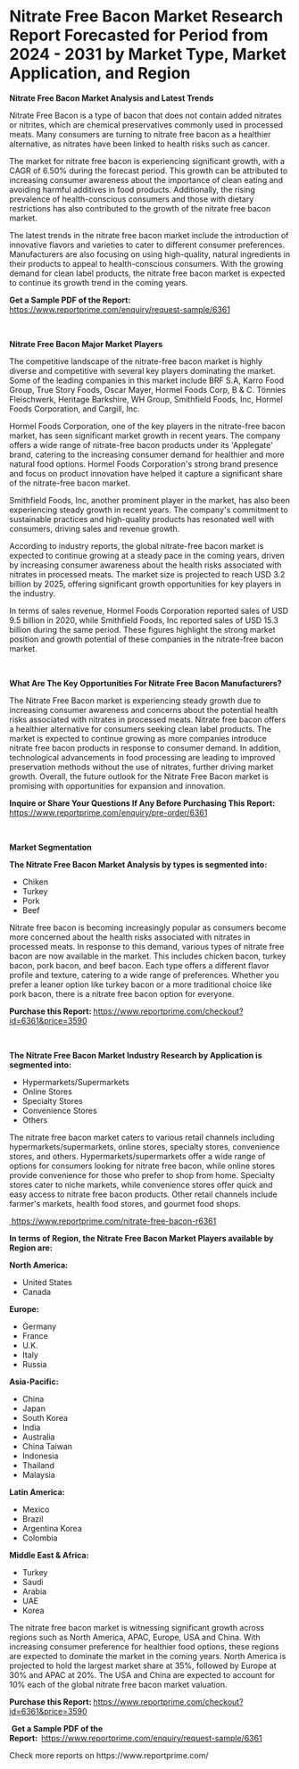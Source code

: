 <p><h1>Nitrate Free Bacon Market Research Report Forecasted for Period from 2024 -  2031 by Market Type, Market Application, and Region</h1></p><p><strong>Nitrate Free Bacon Market Analysis and Latest Trends</strong></p>
<p><p>Nitrate Free Bacon is a type of bacon that does not contain added nitrates or nitrites, which are chemical preservatives commonly used in processed meats. Many consumers are turning to nitrate free bacon as a healthier alternative, as nitrates have been linked to health risks such as cancer.</p><p>The market for nitrate free bacon is experiencing significant growth, with a CAGR of 6.50% during the forecast period. This growth can be attributed to increasing consumer awareness about the importance of clean eating and avoiding harmful additives in food products. Additionally, the rising prevalence of health-conscious consumers and those with dietary restrictions has also contributed to the growth of the nitrate free bacon market.</p><p>The latest trends in the nitrate free bacon market include the introduction of innovative flavors and varieties to cater to different consumer preferences. Manufacturers are also focusing on using high-quality, natural ingredients in their products to appeal to health-conscious consumers. With the growing demand for clean label products, the nitrate free bacon market is expected to continue its growth trend in the coming years.</p></p>
<p><strong>Get a Sample PDF of the Report:&nbsp;</strong> <a href="https://www.reportprime.com/enquiry/request-sample/6361">https://www.reportprime.com/enquiry/request-sample/6361</a></p>
<p>&nbsp;</p>
<p><strong>Nitrate Free Bacon Major Market Players</strong></p>
<p><p>The competitive landscape of the nitrate-free bacon market is highly diverse and competitive with several key players dominating the market. Some of the leading companies in this market include BRF S.A, Karro Food Group, True Story Foods, Oscar Mayer, Hormel Foods Corp, B & C. Tönnies Fleischwerk, Heritage Barkshire, WH Group, Smithfield Foods, Inc, Hormel Foods Corporation, and Cargill, Inc.</p><p>Hormel Foods Corporation, one of the key players in the nitrate-free bacon market, has seen significant market growth in recent years. The company offers a wide range of nitrate-free bacon products under its 'Applegate' brand, catering to the increasing consumer demand for healthier and more natural food options. Hormel Foods Corporation's strong brand presence and focus on product innovation have helped it capture a significant share of the nitrate-free bacon market.</p><p>Smithfield Foods, Inc, another prominent player in the market, has also been experiencing steady growth in recent years. The company's commitment to sustainable practices and high-quality products has resonated well with consumers, driving sales and revenue growth.</p><p>According to industry reports, the global nitrate-free bacon market is expected to continue growing at a steady pace in the coming years, driven by increasing consumer awareness about the health risks associated with nitrates in processed meats. The market size is projected to reach USD 3.2 billion by 2025, offering significant growth opportunities for key players in the industry.</p><p>In terms of sales revenue, Hormel Foods Corporation reported sales of USD 9.5 billion in 2020, while Smithfield Foods, Inc reported sales of USD 15.3 billion during the same period. These figures highlight the strong market position and growth potential of these companies in the nitrate-free bacon market.</p></p>
<p>&nbsp;</p>
<p><strong>What Are The Key Opportunities For Nitrate Free Bacon Manufacturers?</strong></p>
<p><p>The Nitrate Free Bacon market is experiencing steady growth due to increasing consumer awareness and concerns about the potential health risks associated with nitrates in processed meats. Nitrate free bacon offers a healthier alternative for consumers seeking clean label products. The market is expected to continue growing as more companies introduce nitrate free bacon products in response to consumer demand. In addition, technological advancements in food processing are leading to improved preservation methods without the use of nitrates, further driving market growth. Overall, the future outlook for the Nitrate Free Bacon market is promising with opportunities for expansion and innovation.</p></p>
<p><strong>Inquire or Share Your Questions If Any Before Purchasing This Report:</strong> <a href="https://www.reportprime.com/enquiry/pre-order/6361">https://www.reportprime.com/enquiry/pre-order/6361</a></p>
<p>&nbsp;</p>
<p><strong>Market Segmentation</strong></p>
<p><strong>The Nitrate Free Bacon Market Analysis by types is segmented into:</strong></p>
<p><ul><li>Chiken</li><li>Turkey</li><li>Pork</li><li>Beef</li></ul></p>
<p><p>Nitrate free bacon is becoming increasingly popular as consumers become more concerned about the health risks associated with nitrates in processed meats. In response to this demand, various types of nitrate free bacon are now available in the market. This includes chicken bacon, turkey bacon, pork bacon, and beef bacon. Each type offers a different flavor profile and texture, catering to a wide range of preferences. Whether you prefer a leaner option like turkey bacon or a more traditional choice like pork bacon, there is a nitrate free bacon option for everyone.</p></p>
<p><strong>Purchase this Report:&nbsp;</strong><a href="https://www.reportprime.com/checkout?id=6361&price=3590">https://www.reportprime.com/checkout?id=6361&price=3590</a></p>
<p>&nbsp;</p>
<p><strong>The Nitrate Free Bacon Market Industry Research by Application is segmented into:</strong></p>
<p><ul><li>Hypermarkets/Supermarkets</li><li>Online Stores</li><li>Specialty Stores</li><li>Convenience Stores</li><li>Others</li></ul></p>
<p><p>The nitrate free bacon market caters to various retail channels including hypermarkets/supermarkets, online stores, specialty stores, convenience stores, and others. Hypermarkets/supermarkets offer a wide range of options for consumers looking for nitrate free bacon, while online stores provide convenience for those who prefer to shop from home. Specialty stores cater to niche markets, while convenience stores offer quick and easy access to nitrate free bacon products. Other retail channels include farmer's markets, health food stores, and gourmet food shops.</p></p>
<p><a href="https://www.reportprime.com/nitrate-free-bacon-r6361">&nbsp;https://www.reportprime.com/nitrate-free-bacon-r6361</a></p>
<p><strong>In terms of Region, the Nitrate Free Bacon Market Players available by Region are:</strong></p>
<p>
    <p> <strong> North America: </strong>
        <ul>
            <li>United States</li>
            <li>Canada</li>
        </ul>
        </p> 
    <p> <strong> Europe: </strong>
        <ul>
            <li>Germany</li>
            <li>France</li>
            <li>U.K.</li>
            <li>Italy</li>
            <li>Russia</li>
        </ul>
        </p> 
    <p> <strong> Asia-Pacific: </strong>
        <ul>
            <li>China</li>
            <li>Japan</li>
            <li>South Korea</li>
            <li>India</li>
            <li>Australia</li>
            <li>China Taiwan</li>
            <li>Indonesia</li>
            <li>Thailand</li>
            <li>Malaysia</li>
        </ul>
        </p> 
    <p> <strong> Latin America: </strong>
        <ul>
            <li>Mexico</li>
            <li>Brazil</li>
            <li>Argentina Korea</li>
            <li>Colombia</li>
        </ul>
        </p> 
    <p> <strong> Middle East & Africa: </strong>
        <ul>
            <li>Turkey</li>
            <li>Saudi</li>
            <li>Arabia</li>
            <li>UAE</li>
            <li>Korea</li>
        </ul>
    </p>
    </p>
<p><p>The nitrate free bacon market is witnessing significant growth across regions such as North America, APAC, Europe, USA and China. With increasing consumer preference for healthier food options, these regions are expected to dominate the market in the coming years. North America is projected to hold the largest market share at 35%, followed by Europe at 30% and APAC at 20%. The USA and China are expected to account for 10% each of the global nitrate free bacon market valuation.</p></p>
<p><strong>Purchase this Report: </strong><a href="https://www.reportprime.com/checkout?id=6361&price=3590">https://www.reportprime.com/checkout?id=6361&price=3590</a></p>
<p>&nbsp;<strong>Get a Sample PDF of the Report:&nbsp;&nbsp;</strong><a href="https://www.reportprime.com/enquiry/request-sample/6361">https://www.reportprime.com/enquiry/request-sample/6361</a></p>
<p><strong></strong></p>
<p>Check more reports on https://www.reportprime.com/</p>